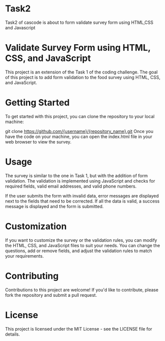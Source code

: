 # Task2
Task2 of cascode is about to form validate survey form using HTML,CSS and Javascript
# Validate Survey Form using HTML, CSS, and JavaScript
This project is an extension of the Task 1 of the coding challenge. The goal of this project is to add form validation to the food survey using HTML, CSS, and JavaScript.

# Getting Started
To get started with this project, you can clone the repository to your local machine:

git clone https://github.com/{username}/{repository_name}.git
Once you have the code on your machine, you can open the index.html file in your web browser to view the survey.

# Usage
The survey is similar to the one in Task 1, but with the addition of form validation. The validation is implemented using JavaScript and checks for required fields, valid email addresses, and valid phone numbers.

If the user submits the form with invalid data, error messages are displayed next to the fields that need to be corrected. If all the data is valid, a success message is displayed and the form is submitted.

# Customization
If you want to customize the survey or the validation rules, you can modify the HTML, CSS, and JavaScript files to suit your needs. You can change the questions, add or remove fields, and adjust the validation rules to match your requirements.

# Contributing
Contributions to this project are welcome! If you'd like to contribute, please fork the repository and submit a pull request.

# License
This project is licensed under the MIT License - see the LICENSE file for details.
